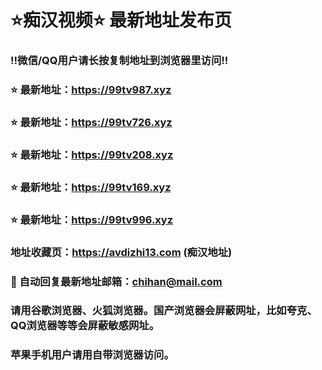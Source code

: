 # ⭐️痴汉视频⭐️ 最新地址发布页

### ‼️微信/QQ用户请长按复制地址到浏览器里访问‼️

### ⭐️ 最新地址：https://99tv987.xyz

### ⭐️ 最新地址：https://99tv726.xyz

### ⭐️ 最新地址：https://99tv208.xyz

### ⭐️ 最新地址：https://99tv169.xyz

### ⭐️ 最新地址：https://99tv996.xyz



### 地址收藏页：https://avdizhi13.com (痴汉地址)
### 📧 自动回复最新地址邮箱：chihan@mail.com
### 请用谷歌浏览器、火狐浏览器。国产浏览器会屏蔽网址，比如夸克、QQ浏览器等等会屏蔽敏感网址。
### 苹果手机用户请用自带浏览器访问。
